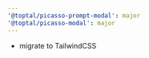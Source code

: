```yaml
---
'@toptal/picasso-prompt-modal': major
'@toptal/picasso-modal': major
---
```


- migrate to TailwindCSS
